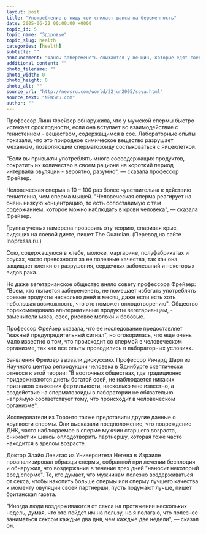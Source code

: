 ```yaml
---
layout: post
title: "Употребление в пищу сои снижает шансы на беременность"
date: 2005-06-22 00:00:00 +0000
topic_id: 5
topic_name: "Здоровье"
topic_slug: health
categories: [health]
subtitle: ""
announcement: "Шансы забеременеть снижаются у женщин, которые едят соевую пищу. Исследования показывают, что из-за такой пищи им может быть труднее забеременеть. Поэтому они должны перестать ее употреблять во время наиболее фертильного периода месячного цикла, заявили ученые на конференции Европейского сообщества человеческой репродукции и эмбриологии, проходящего в Копенгагене."
additional_content: ""
photo_filename: ""
photo_width: 0
photo_height: 0
photo_alt: ""
source_url: "http://newsru.com/world/22jun2005/soya.html"
source_text: "NEWSru.com"
author: ""
---
```

Профессор Линн Фрейзер обнаружила, что у мужской спермы быстро истекает срок годности, если она вступает во взаимодействие с генистеином - веществом, содержащимся в сое. Лабораторные опыты показали, что это природное химическое вещество разрушает механизм, позволяющий сперматозоиду состыковаться с яйцеклеткой.

"Если вы привыкли употреблять много соесодержащих продуктов, сократить их количество в своем рационе на короткий период интервала овуляции - вероятно, разумно", &mdash; сказала профессор Фрейзер.

Человеческая сперма в 10 – 100 раз более чувствительна к действию генистеина, чем сперма мышей. "Человеческая сперма реагирует на очень низкую концентрацию, то есть сопоставимую с тем содержанием, которое можно наблюдать в крови человека", &mdash; сказала Фрейзер.

Группа ученых намерена проверить эту теорию, спаривая крыс, сидящих на соевой диете, пишет The Guardian. (Перевод на сайте Inopressa.ru.)

Сою, содержащуюся в хлебе, молоке, маргарине, полуфабрикатах и соусах, часто превозносят за ее полезные качества, так как она защищает клетки от разрушения, сердечных заболеваний и некоторых видов рака.

Но даже вегетарианское общество вняло совету профессора Фрейзер: "Всем, кто пытается забеременеть, не помешает избегать употреблять соевые продукты несколько дней в месяц, даже если есть хоть небольшая возможность, что это поможет оплодотворению". Общество порекомендовало альтернативные продукты вегетарианцам, - заменители мяса, овес, рисовое молоки и бобовые.

Профессор Фрейзер сказала, что ее исследование предоставляет "важный предупредительный сигнал", но оговорилась, что еще очень мало известно о том, что происходит со спермой в человеческом организме, так как все опыты проводились в лабораторных условиях.

Заявления Фрейзер вызвали дискуссию. Профессор Ричард Шарп из Научного центра репродукции человека в Эдинбурге скептически отнесся к этой теории: "В восточных обществах, где традиционно придерживаются диеты богатой соей, не наблюдается никаких признаков снижения фертильности, насколько мне известно, а воздействие на сперматозоиды в лаборатории не обязательно напрямую соответствует тому, что происходит в человеческом организме".

Исследователи из Торонто также представили другие данные о хрупкости спермы. Они высказали предположение, что повреждение ДНК, часто наблюдаемое в сперме мужчин старшего возраста, снижает их шансы оплодотворить партнершу, которая тоже часто находится в зрелом возрасте.

Доктор Элайо Левитас из Университета Негева в Израиле проанализировал образцы спермы, собранной при лечении бесплодия и обнаружил, что воздержание в течение трех дней "наносит некоторый вред сперме". Те, кто думает, что мужчинам полезно воздерживаться от секса, чтобы накопить больше спермы или сперму лучшего качества к моменту овуляции своей партнерши, пусть подумают лучше, пишет британская газета.

"Иногда люди воздерживаются от секса на протяжении нескольких недель, думая, что это пойдет им на пользу, но я полагаю, что полезнее заниматься сексом каждые два дня, чем каждые две недели", &mdash; сказал он.
